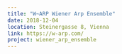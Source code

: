 ```yaml
---
title: "W~ARP Wiener Arp Ensemble"
date: 2018-12-04
location: Steinergasse 8, Vienna
link: https://w-arp.com/
project: wiener_arp_ensemble
---
```



